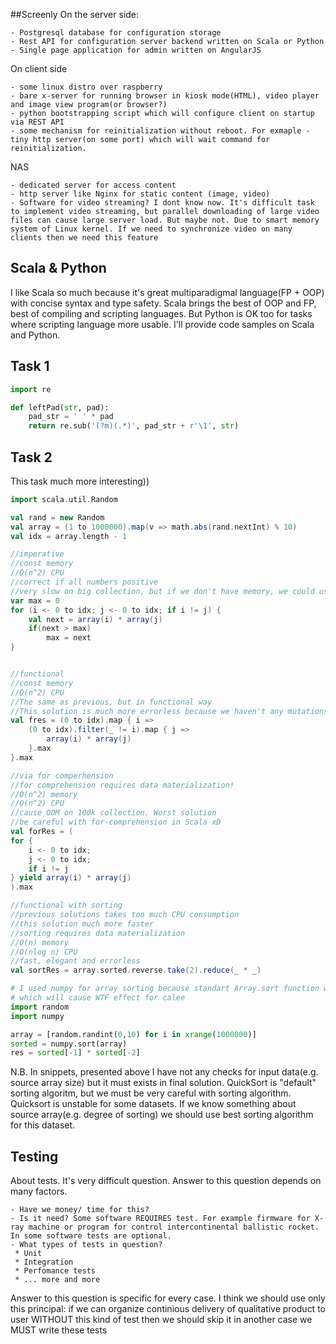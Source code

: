 ##Screenly
On the server side:

	- Postgresql database for configuration storage
	- Rest API for configuration server backend written on Scala or Python
	- Single page application for admin written on AngularJS
On client side

	- some linux distro over raspberry
	- bare x-server for running browser in kiosk mode(HTML), video player and image view program(or browser?)
	- python bootstrapping script which will configure client on startup via REST API
	- some mechanism for reinitialization without reboot. For exmaple - tiny http server(on some port) which will wait command for reinitialization.
NAS

	- dedicated server for access content
	- http server like Nginx for static content (image, video)
	- Software for video streaming? I dont know now. It's difficult task to implement video streaming, but parallel downloading of large video files can cause large server load. But maybe not. Due to smart memory system of Linux kernel. If we need to synchronize video on many clients then we need this feature
## Scala & Python
I like Scala so much because it's great multiparadigmal language(FP + OOP) with concise syntax and type safety. Scala brings the best of OOP and FP, best of compiling and scripting languages. But Python is OK too for tasks where scripting language more usable. I'll provide code samples on Scala and Python.

## Task 1
```python
import re

def leftPad(str, pad):
	pad_str = ' ' * pad
	return re.sub('(?m)(.*)', pad_str + r'\1', str)
```
## Task 2
This task much more interesting))
```scala
import scala.util.Random

val rand = new Random
val array = (1 to 1000000).map(v => math.abs(rand.nextInt) % 10)
val idx = array.length - 1

//imperative
//const memory
//O(n^2) CPU
//correct if all numbers positive
//very slow on big collection, but if we don't have memory, we could use this approach
var max = 0
for (i <- 0 to idx; j <- 0 to idx; if i != j) {
	val next = array(i) * array(j)
	if(next > max)
		max = next
}


//functional
//const memory
//O(n^2) CPU
//The same as previous, but in functional way
//This solution is much more errorless because we haven't any mutations
val fres = (0 to idx).map { i =>
	(0 to idx).filter(_ != i).map { j =>
		array(i) * array(j)
	}.max
}.max

//via for comperhension
//for comprehension requires data materialization!
//O(n^2) memory
//O(n^2) CPU
//cause OOM on 100k collection. Worst solution
//be careful with for-comprehension in Scala xD
val forRes = (
for {
	i <- 0 to idx; 
	j <- 0 to idx;
	if i != j
} yield array(i) * array(j)
).max

//functional with sorting
//previous solutions takes too much CPU consumption
//this solution much more faster
//sorting requires data materialization
//O(n) memory
//O(nlog n) CPU
//fast, elegant and errorless
val sortRes = array.sorted.reverse.take(2).reduce(_ * _)
```
```python
# I used numpy for array sorting because standart Array.sort function will mutate source array
# which will cause WTF effect for calee
import random
import numpy

array = [random.randint(0,10) for i in xrange(1000000)]
sorted = numpy.sort(array)
res = sorted[-1] * sorted[-2]
```

N.B. In snippets, presented above I have not any checks for input data(e.g. source array size) but it must
exists in final solution. QuickSort is "default" sorting algoritm, but we must be very careful with sorting algorithm.
Quicksort is unstable for some datasets. If we know something about source array(e.g. degree of sorting) we should use 
best sorting algorithm for this dataset.

## Testing

About tests. It's very difficult question. Answer to this question depends on many factors.

	- Have we money/ time for this?
	- Is it need? Some software REQUIRES test. For example firmware for X-ray machine or program for control intercontinental ballistic rocket. In some software tests are optional.
	- What types of tests in question?
	 * Unit
	 * Integration
	 * Perfomance tests
	 * ... more and more

Answer to this question is specific for every case. I think we should use only this principal:
if we can organize continious delivery of qualitative product to user WITHOUT this kind of test then we should skip it in another case we MUST write these tests
